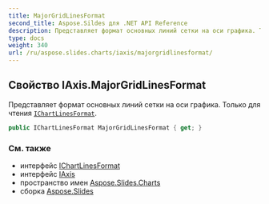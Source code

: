 ```yaml
---
title: MajorGridLinesFormat
second_title: Aspose.Sildes для .NET API Reference
description: Представляет формат основных линий сетки на оси графика. Только для чтения IChartLinesFormat aspose.slides.charts/ichartlinesformat.
type: docs
weight: 340
url: /ru/aspose.slides.charts/iaxis/majorgridlinesformat/
---
```


## Свойство IAxis.MajorGridLinesFormat

Представляет формат основных линий сетки на оси графика. Только для чтения [`IChartLinesFormat`](../../ichartlinesformat).

```csharp
public IChartLinesFormat MajorGridLinesFormat { get; }
```

### См. также

* интерфейс [IChartLinesFormat](../../ichartlinesformat)
* интерфейс [IAxis](../../iaxis)
* пространство имен [Aspose.Slides.Charts](../../iaxis)
* сборка [Aspose.Slides](../../../)

<!-- DO NOT EDIT: сгенерировано xmldocmd для Aspose.Slides.dll -->
